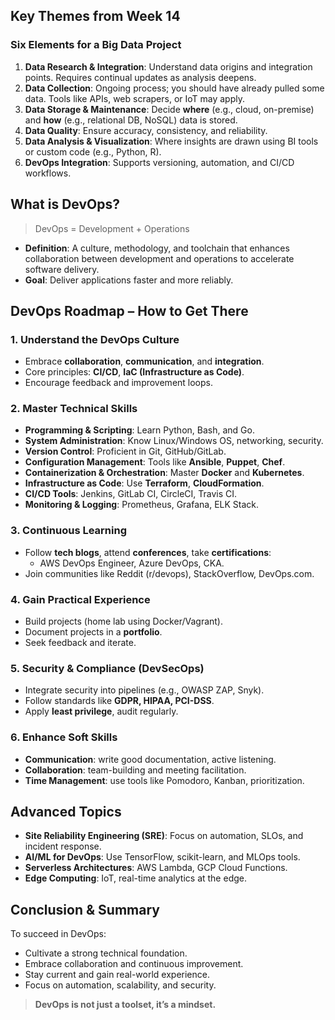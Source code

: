 ## Key Themes from Week 14

### Six Elements for a Big Data Project

1. **Data Research & Integration**: Understand data origins and integration points. Requires continual updates as analysis deepens.
2. **Data Collection**: Ongoing process; you should have already pulled some data. Tools like APIs, web scrapers, or IoT may apply.
3. **Data Storage & Maintenance**: Decide **where** (e.g., cloud, on-premise) and **how** (e.g., relational DB, NoSQL) data is stored.
4. **Data Quality**: Ensure accuracy, consistency, and reliability.
5. **Data Analysis & Visualization**: Where insights are drawn using BI tools or custom code (e.g., Python, R).
6. **DevOps Integration**: Supports versioning, automation, and CI/CD workflows.
## What is DevOps?

> DevOps = Development + Operations
- **Definition**: A culture, methodology, and toolchain that enhances collaboration between development and operations to accelerate software delivery.
- **Goal**: Deliver applications faster and more reliably.
## DevOps Roadmap – How to Get There

### 1. Understand the DevOps Culture
- Embrace **collaboration**, **communication**, and **integration**.
- Core principles: **CI/CD**, **IaC (Infrastructure as Code)**.
- Encourage feedback and improvement loops.
### 2. Master Technical Skills

- **Programming & Scripting**: Learn Python, Bash, and Go.
- **System Administration**: Know Linux/Windows OS, networking, security.
- **Version Control**: Proficient in Git, GitHub/GitLab.
- **Configuration Management**: Tools like **Ansible**, **Puppet**, **Chef**.
- **Containerization & Orchestration**: Master **Docker** and **Kubernetes**.
- **Infrastructure as Code**: Use **Terraform**, **CloudFormation**.
- **CI/CD Tools**: Jenkins, GitLab CI, CircleCI, Travis CI.
- **Monitoring & Logging**: Prometheus, Grafana, ELK Stack.

### 3. Continuous Learning

- Follow **tech blogs**, attend **conferences**, take **certifications**:
    - AWS DevOps Engineer, Azure DevOps, CKA.
- Join communities like Reddit (r/devops), StackOverflow, DevOps.com.
### 4. Gain Practical Experience

- Build projects (home lab using Docker/Vagrant).
- Document projects in a **portfolio**.
- Seek feedback and iterate.
### 5. Security & Compliance (DevSecOps)

- Integrate security into pipelines (e.g., OWASP ZAP, Snyk).
- Follow standards like **GDPR, HIPAA, PCI-DSS**.
- Apply **least privilege**, audit regularly.
### 6. Enhance Soft Skills

- **Communication**: write good documentation, active listening.
- **Collaboration**: team-building and meeting facilitation.
- **Time Management**: use tools like Pomodoro, Kanban, prioritization.
## Advanced Topics

- **Site Reliability Engineering (SRE)**: Focus on automation, SLOs, and incident response.
- **AI/ML for DevOps**: Use TensorFlow, scikit-learn, and MLOps tools.
- **Serverless Architectures**: AWS Lambda, GCP Cloud Functions.
- **Edge Computing**: IoT, real-time analytics at the edge.
## Conclusion & Summary

To succeed in DevOps:
- Cultivate a strong technical foundation.
- Embrace collaboration and continuous improvement.
- Stay current and gain real-world experience.
- Focus on automation, scalability, and security.

> **DevOps is not just a toolset, it’s a mindset.**
